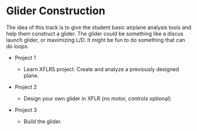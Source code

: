 # Glider Construction


The idea of this track is to give the student basic airplane analysis tools and help them construct a glider. The glider could be something like a discus launch glider, or maximizing L/D. It might be fun to do something that can do loops.

- Project 1
    - Learn XFLR5 project. Create and analyze a previously designed plane.

- Project 2
    - Design your own glider in XFLR (no motor, controls optional)

- Project 3
    - Build the glider.
